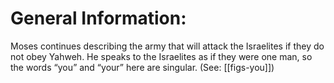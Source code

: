 # General Information:

Moses continues describing the army that will attack the Israelites if they do not obey Yahweh. He speaks to the Israelites as if they were one man, so the words “you” and “your” here are singular. (See: [[figs-you]])